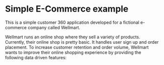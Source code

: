 # Simple E-Commerce example

This is a simple customer 360 application developed for a fictional e-commerce company called Wellmart.

Wellmart runs an online shop where they sell a variety of products. Currently, their online shop is pretty basic. It handles user sign up and order placement. To increase customer retention and order volume, Wellmart wants to improve their online shopping experience by providing the following data driven features:
